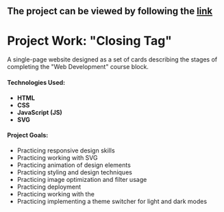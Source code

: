 ## The project can be viewed by following the [link]( https://zakrivayuschiy.khudorenko.com/)

# Project Work: "Closing Tag"  
A single-page website designed as a set of cards describing the stages of completing the "Web Development" course block.

#### **Technologies Used:**

-   **HTML**
-   **CSS**
-   **JavaScript (JS)**
-   **SVG**

#### **Project Goals:**

-   Practicing responsive design skills
-   Practicing working with SVG
-   Practicing animation of design elements
-   Practicing styling and design techniques
-   Practicing image optimization and filter usage
-   Practicing deployment
-   Practicing working with the <dialog> tag
-   Practicing implementing a theme switcher for light and dark modes
